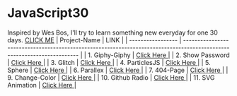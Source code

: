 # JavaScript30

Inspired by Wes Bos, I'll try to learn something new everyday for one 30 days. <a target="_blank" href="https://rishabh-malhotraa.github.io/JavaScript30/">CLICK ME</a>
| Project-Name      | LINK                                                                                                                    |
| ----------------- | ----------------------------------------------------------------------------------------------------------------------- |
| 1. Giphy-Giphy    | <a target="_blank" href="https://rishabh-malhotraa.github.io/JavaScript30/Day-1-Giphy-Giphy/index">Click Here </a>      |
| 2. Show Password  | <a target="_blank" href="https://rishabh-malhotraa.github.io/JavaScript30/Day-2-Show-Password/index">Click Here </a>    |
| 3. Glitch         | <a target="_blank" href="https://rishabh-malhotraa.github.io/JavaScript30/Day-3-Glitch/index">Click Here </a>           |
| 4. ParticlesJS    | <a target="_blank" href="https://rishabh-malhotraa.github.io/JavaScript30/Day-4-ParticlesJS/index">Click Here </a>      |
| 5. Sphere         | <a target="_blank" href="https://rishabh-malhotraa.github.io/JavaScript30/Day-5-Sphere/index">Click Here </a>           |
| 6. Parallex       | <a target="_blank" href="https://rishabh-malhotraa.github.io/JavaScript30/Day-6-Parallax/index">Click Here </a>         |
| 7. 404-Page       | <a target="_blank" href="https://rishabh-malhotraa.github.io/JavaScript30/Day-7-404-Page/index">Click Here </a>         |
| 9. Change-Color   | <a target="_blank" href="https://rishabh-malhotraa.github.io/JavaScript30/Day-9-Change-Color/index">Click Here </a>     |
| 10. Github Radio  | <a target="_blank" href="https://rishabh-malhotraa.github.io/JavaScript30/Day-10-Github-Radio/index">Click Here </a>    |
| 11. SVG Animation | <a target="_blank" href="https://rishabh-malhotraa.github.io/JavaScript30/Day-11-SVG-Animation-1/index">Click Here </a> |
